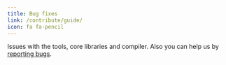 ```yaml
---
title: Bug fixes
link: /contribute/guide/
icon: fa fa-pencil
---
```

Issues with the tools, core libraries and compiler. Also you can help us by [reporting bugs](/contribute/bug-reporting-guide/).